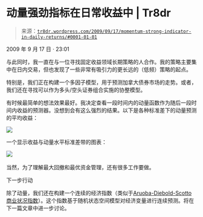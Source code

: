 <!--yml

分类：未分类

日期：2024-05-18 15:39:35

-->

# 动量强劲指标在日常收益中 | Tr8dr

> 来源：[`tr8dr.wordpress.com/2009/09/17/momentum-strong-indicator-in-daily-returns/#0001-01-01`](https://tr8dr.wordpress.com/2009/09/17/momentum-strong-indicator-in-daily-returns/#0001-01-01)

2009 年 9 月 17 日 · 23:01

与此同时，我一直在与一位寻找固定收益领域长期策略的人合作。我的策略主要集中在日内交易，但也发现了一些非常有吸引力的更长远的（低频）策略的起点。

特别是，我们正在构建一个多因子模型，用于预测加拿大债券市场的走势。或者，我们还在寻找可以作为多头/空头证券组合实施的协整模型。

有时候最简单的想法效果最好。我决定查看一段时间内的动量函数作为随后一段时间内收益的预测器。没想到会有这么强烈的结果。以下是各种标准差下的动量预测的平均收益：

![](https://tr8dr.wordpress.com/wp-content/uploads/2009/09/picture1.png)

一个显示收益与动量水平标准差带的图表：

﻿![](https://tr8dr.wordpress.com/wp-content/uploads/2009/09/return.gif)

当然，为了理解最大回撤和最优资金管理，还有很多工作要做。

下一步行动

除了动量，我们还在构建一个连续的经济指数（类似于[Aruoba-Diebold-Scotto 商业状况指数](http://www.philadelphiafed.org/research-and-data/real-time-center/business-conditions-index/)）。这个指数基于随机状态空间模型对经济变量进行连续预测。将在下一篇文章中进一步讨论。
